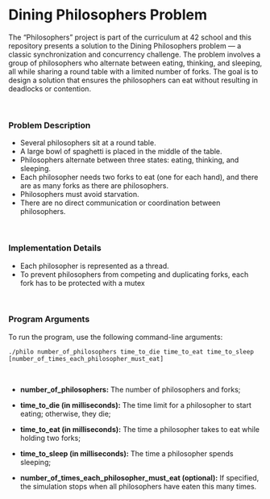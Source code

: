 # Dining Philosophers Problem

The “Philosophers” project is part of the curriculum at 42 school and this repository presents a solution to the Dining Philosophers problem — a classic synchronization and concurrency challenge. The problem involves a group of philosophers who alternate between eating, thinking, and sleeping, all while sharing a round table with a limited number of forks. The goal is to design a solution that ensures the philosophers can eat without resulting in deadlocks or contention.

&nbsp;
### Problem Description
* Several philosophers sit at a round table.
* A large bowl of spaghetti is placed in the middle of the table.
* Philosophers alternate between three states: eating, thinking, and sleeping.
* Each philosopher needs two forks to eat (one for each hand), and there are as many forks as there are philosophers.
* Philosophers must avoid starvation.
* There are no direct communication or coordination between philosophers.

&nbsp;

### Implementation Details
* Each philosopher is represented as a thread.
* To prevent philosophers from competing and duplicating forks, each fork has to be protected with a mutex

&nbsp;
### Program Arguments
To run the program, use the following command-line arguments:

```
./philo number_of_philosophers time_to_die time_to_eat time_to_sleep [number_of_times_each_philosopher_must_eat]
``` 
 
&nbsp;
* **number_of_philosophers:** The number of philosophers and forks;

* **time_to_die (in milliseconds):** The time limit for a philosopher to start eating; otherwise, they die;

* **time_to_eat (in milliseconds):** The time a philosopher takes to eat while holding two forks;

* **time_to_sleep (in milliseconds):** The time a philosopher spends sleeping;

* **number_of_times_each_philosopher_must_eat (optional):** If specified, the simulation stops when all philosophers have eaten this many times.
